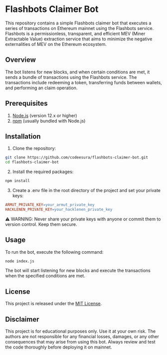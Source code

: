 # Flashbots Claimer Bot

This repository contains a simple Flashbots claimer bot that executes a series of transactions on Ethereum mainnet using the Flashbots service. Flashbots is a permissionless, transparent, and efficient MEV (Miner Extractable Value) extraction service that aims to minimize the negative externalities of MEV on the Ethereum ecosystem.

## Overview

The bot listens for new blocks, and when certain conditions are met, it sends a bundle of transactions using the Flashbots service. The transactions include redeeming a token, transferring funds between wallets, and performing an claim operation.

## Prerequisites

1. [Node.js](https://nodejs.org/en/) (version 12.x or higher)
2. [npm](https://www.npmjs.com/get-npm) (usually bundled with Node.js)

## Installation

1. Clone the repository:

```bash
git clone https://github.com/codeesura/flashbots-claimer-bot.git
cd flashbots-claimer-bot
```

2. Install the required packages:

```bash
npm install
```

3. Create a .env file in the root directory of the project and set your private keys:

```makefile
ARMUT_PRIVATE_KEY=your_armut_private_key
HACKLENEN_PRIVATE_KEY=your_hacklenen_private_key
```

⚠️ WARNING: Never share your private keys with anyone or commit them to version control. Keep them secure.

## Usage

To run the bot, execute the following command:

```bash
node index.js
```

The bot will start listening for new blocks and execute the transactions when the specified conditions are met.

## License

This project is released under the [MIT License](https://github.com/codeesura/flashbots-claimer-bot/blob/main/LICENSE).

## Disclaimer

This project is for educational purposes only. Use it at your own risk. The authors are not responsible for any financial losses, damages, or any other consequences that may arise from using this bot. Always review and test the code thoroughly before deploying it on mainnet.
